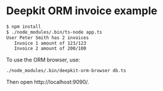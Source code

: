 # Deepkit ORM invoice example


```bash
$ npm install
$ ./node_modules/.bin/ts-node app.ts
User Peter Smith has 2 invoices
   Invoice 1 amount of 123/123
   Invoice 2 amount of 200/100
```


To use the ORM browser, use:

```bash
./node_modules/.bin/deepkit-orm-browser db.ts
```

Then open http://localhost:9090/.
